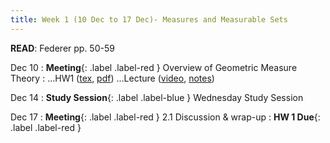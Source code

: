 ```yaml
---
title: Week 1 (10 Dec to 17 Dec)- Measures and Measurable Sets
---
```

**READ**: Federer pp. 50-59

Dec 10
: **Meeting**{: .label .label-red } Overview of Geometric Measure Theory
  : ...HW1 ([tex](https://github.com/LargoSCV/largoscv.github.io/tree/main/assets/files/homework/2.1.tex), [pdf](https://github.com/LargoSCV/largoscv.github.io/tree/main/assets/files/homework/2.1.pdf)) ...Lecture ([video](https://www.youtube.com/watch?v=enu8eZ-c-Xc), [notes](https://github.com/LargoSCV/largoscv.github.io/tree/main/assets/files/notes/1.pdf))
  
Dec 14
: **Study Session**{: .label .label-blue } Wednesday Study Session

Dec 17
: **Meeting**{: .label .label-red } 2.1 Discussion & wrap-up
: **HW 1 Due**{: .label .label-red }
